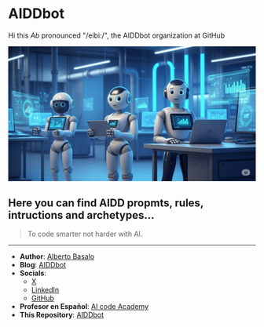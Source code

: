 # AIDDbot

Hi this _Ab_ pronounced "/eibi:/", the AIDDbot organization at GitHub

![AIDDbot](https://github.com/AIDDbot/.github/blob/main/AIDD-bot.jpg)

## Here you can find AIDD propmts, rules, intructions and archetypes... 
> To code smarter not harder with AI.

---

- **Author**: [Alberto Basalo](https://albertobasalo.dev)
- **Blog**: [AIDDbot](https://aiddbot.com)
- **Socials**:
  - [X](https://x.com/albertobasalo)
  - [LinkedIn](https://www.linkedin.com/in/albertobasalo/)
  - [GitHub](https://github.com/albertobasalo)
- **Profesor en Español**: [AI code Academy](https://aicode.academy)
- **This Repository**: [AIDDbot](https://github.com/AIDDbot/AIDDbot)
